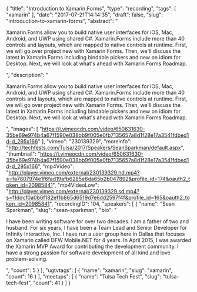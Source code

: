 {
  "title": "Introduction to Xamarin.Forms",
  "type": "recording",
  "tags": [
    "xamarin"
  ],
  "date": "2017-07-21T14:14:35",
  "draft": false,
  "slug": "introduction-to-xamarin-forms",
  "abstract": "<p>Xamarin.Forms allow you to build native user interfaces for iOS, Mac, Android, and UWP using shared C#. Xamarin.Forms include more than 40 controls and layouts, which are mapped to native controls at runtime. First, we will go over project new with Xamarin Forms. Then, we'll discuss the latest in Xamarin Forms including bindable pickers and new on idiom for Desktop. Next, we will look at what's ahead with Xamarin Forms Roadmap. </p>",
  "description": "<p>Xamarin.Forms allow you to build native user interfaces for iOS, Mac, Android, and UWP using shared C#. Xamarin.Forms include more than 40 controls and layouts, which are mapped to native controls at runtime. First, we will go over project new with Xamarin Forms. Then, we'll discuss the latest in Xamarin Forms including bindable pickers and new on idiom for Desktop. Next, we will look at what's ahead with Xamarin Forms Roadmap. </p>",
  "images": [
    "https://i.vimeocdn.com/video/650631630-35be69e974b4a67f1590e038bb9f005e0fb7135657a8d1f28e17a3541fdbed1d-d_295x166"
  ],
  "vimeo": "230139329",
  "moreinfo": "http://techfests.com/Tulsa/2017/Speakers/SeanSparkman/default.aspx",
  "thumbnail": "https://i.vimeocdn.com/video/650631630-35be69e974b4a67f1590e038bb9f005e0fb7135657a8d1f28e17a3541fdbed1d-d_295x166",
  "mp4Video": "http://player.vimeo.com/external/230139329.hd.mp4?s=fa7807974e1f6fad19afb6285e6da65b2b047892&profile_id=174&oauth2_token_id=20985841",
  "mp4VideoLow": "http://player.vimeo.com/external/230139329.sd.mp4?s=f1ddcf0a0b6f182ef1b865d6519d7e6dd2597f4f&profile_id=165&oauth2_token_id=20985841",
  "recordingID": 104,
  "speakers": [
    {
      "name": "Sean Sparkman",
      "slug": "sean-sparkman",
      "bio": "<p>I have been writing software for over two decades. I am a father of two and husband. For six years, I have been a Team Lead and Senior Developer for Infinity Interactive, Inc. I have run a user group here in Dallas that focuses on Xamarin called DFW Mobile.NET for 4 years. In April 2015, I was awarded the Xamarin MVP Award for contributing the development community. I have a strong passion for software development of all kind and love problem-solving.</p>",
      "count": 5
    }
  ],
  "ugtvtags": [
    {
      "name": "xamarin",
      "slug": "xamarin",
      "count": 16
    }
  ],
  "meetups": [
    {
      "name": "Tulsa Tech Fest",
      "slug": "tulsa-tech-fest",
      "count": 41
    }
  ]
}